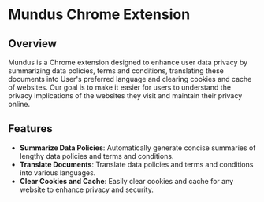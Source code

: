 # Mundus Chrome Extension

## Overview

Mundus is a Chrome extension designed to enhance user data privacy by summarizing data policies, terms and conditions, translating these documents into User's preferred language and clearing cookies and cache of websites. Our goal is to make it easier for users to understand the privacy implications of the websites they visit and maintain their privacy online.

## Features

- **Summarize Data Policies**: Automatically generate concise summaries of lengthy data policies and terms and conditions.
- **Translate Documents**: Translate data policies and terms and conditions into various languages.
- **Clear Cookies and Cache**: Easily clear cookies and cache for any website to enhance privacy and security.


